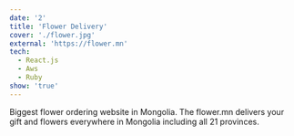 ```yaml
---
date: '2'
title: 'Flower Delivery'
cover: './flower.jpg'
external: 'https://flower.mn'
tech:
  - React.js
  - Aws
  - Ruby
show: 'true'
---
```


Biggest flower ordering website in Mongolia. The flower.mn delivers your gift and flowers everywhere in Mongolia including all 21 provinces.

